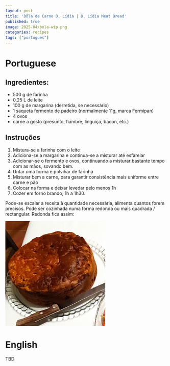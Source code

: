 ```yaml
---
layout: post
title: 'Bôla de Carne D. Lídia | D. Lídia Meat Bread'
published: true
image: 2025-04/bola-wip.png
categories: recipes
tags: ["portugues"]
---
```


# Portuguese
## Ingredientes:
- 500 g de farinha
- 0.25 L de leite
- 100 g de margarina (derretida, se necessário)
- 1 saqueta fermento de padeiro (normalmente 11g, marca Fermipan)
- 4 ovos
- carne a gosto (presunto, fiambre, linguiça, bacon, etc.)

## Instruções
1. Mistura-se a farinha com o leite
2. Adiciona-se a margarina e continua-se a misturar até esfarelar
3. Adicionar-se o fermento e ovos, continuando a misturar bastante tempo com as mãos, sovando bem.
4. Untar uma forma e polvihar de farinha
5. Misturar bem a carne, para garantir consistência mais uniforme entre carne e pão
6. Colocar na forma e deixar levedar pelo menos 1h
7. Cozer em forno brando, 1h a 1h30.

Pode-se escalar a receita à quantidade necessária, alimenta quantos forem precisos. Pode ser cozinhada numa forma redonda ou mais quadrada / rectangular. Redonda fica assim:

![Eu sei que a imagem é pequena, ok?](/assets/img/2025-04/bola-cozinhada.png)

# English
TBD
